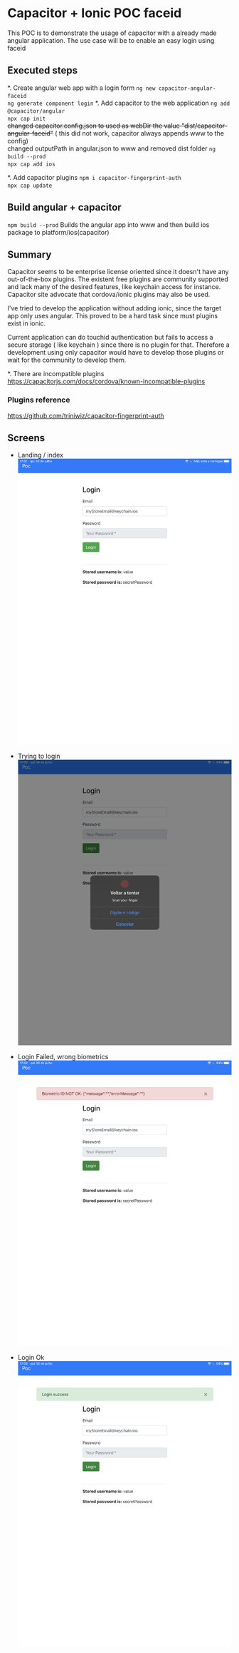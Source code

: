 # Capacitor + Ionic POC faceid
This POC is to demonstrate the usage of capacitor with a already made angular application.
The use case will be to enable an easy login using faceid


## Executed steps
*. Create angular web app with a login form
`ng new capacitor-angular-faceid`  
`ng generate component login`
*. Add capacitor to the web application
`ng add @capacitor/angular`  
`npx cap init`  
~~changed capacitor.config.json to used as webDir the value "dist/capacitor-angular-faceid"~~ ( this did not work, capacitor always appends www to the config)  
changed outputPath in angular.json to www  and removed dist folder
`ng build --prod`  
`npx cap add ios`

*. Add capacitor plugins
`npm i capacitor-fingerprint-auth`  
`npx cap update`

## Build angular + capacitor 
`npm build --prod` Builds the angular app into www and then build ios package to platform/ios(capacitor)

## Summary
Capacitor seems to be enterprise license oriented since it doesn't have any out-of-the-box plugins. The existent free plugins are community supported and lack many of the desired features, like keychain access for instance.
Capacitor site advocate that cordova/ionic plugins may also be used.

I've tried to develop the application without adding ionic, since the target app only uses angular.
This proved to be a hard task since must plugins exist in ionic.

Current application can do touchid authentication but fails to access a secure storage ( like keychain ) since there is no plugin for that. Therefore a development using only capacitor would have to develop those plugins or wait for the community to develop them.

*. There are incompatible plugins 
https://capacitorjs.com/docs/cordova/known-incompatible-plugins

### Plugins reference
https://github.com/triniwiz/capacitor-fingerprint-auth

## Screens

- Landing / index
![Landing](screens/IMG_0139.png?raw=true "Landing")

- Trying to login 
![Login try](screens/IMG_0142.png?raw=true "login-try")

- Login Failed, wrong biometrics
![Login failed](screens/IMG_0143.png?raw=true "login-failed")

- Login Ok
![Login ok](screens/IMG_0141.png?raw=true "login-ok")
